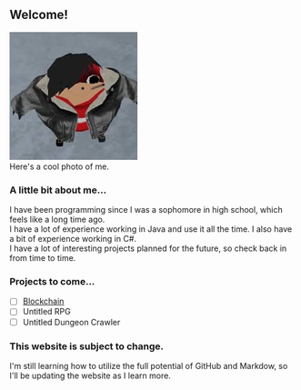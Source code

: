 ## Welcome!

![Image of Jimbo](jimbo.jpg)<br>
Here's a cool photo of me.<br>

### A little bit about me...

I have been programming since I was a sophomore in high school, which feels like a long time ago.<br>
I have a lot of experience working in Java and use it all the time. I also have a bit of experience working in C#.<br>
I have a lot of interesting projects planned for the future, so check back in from time to time.

### Projects to come...

- [ ] [Blockchain](https://github.com/jimbo23000/Blockchain)
- [ ] Untitled RPG
- [ ] Untitled Dungeon Crawler

### This website is subject to change.

I'm still learning how to utilize the full potential of GitHub and Markdow, so I'll be updating the website as I learn more.
